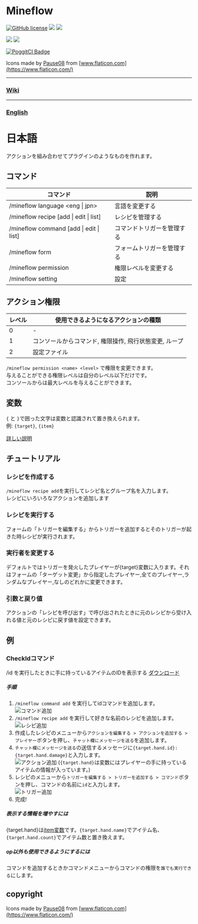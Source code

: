 # Mineflow

[![GitHub license](https://img.shields.io/badge/license-UIUC/NCSA-blue.svg)](https://github.com/aieuo/Mineflow/blob/master/LICENSE)
[![](https://poggit.pmmp.io/shield.state/Mineflow)](https://poggit.pmmp.io/p/Mineflow)
[![](https://poggit.pmmp.io/shield.api/Mineflow)](https://poggit.pmmp.io/p/Mineflow)

[![](https://poggit.pmmp.io/shield.dl/Mineflow)](https://poggit.pmmp.io/p/Mineflow)
[![](https://poggit.pmmp.io/shield.dl.total/Mineflow)](https://poggit.pmmp.io/p/Mineflow)

[![PoggitCI Badge](https://poggit.pmmp.io/ci.badge/aieuo/Mineflow/Mineflow)](https://poggit.pmmp.io/ci/aieuo/Mineflow/Mineflow)

Icons made by [Pause08](https://www.flaticon.com/authors/pause08) from [www.flaticon.com](https://www.flaticon.com/)

---

### [Wiki](https://github.com/aieuo/Mineflow/wiki)

---

### [English](/README.md)

# 日本語

アクションを組み合わせてプラグインのようなものを作れます。

## コマンド

| コマンド | 説明 |
| ---- | ---- |
| /mineflow language <eng &#124; jpn> | 言語を変更する |
| /mineflow recipe [add &#124; edit &#124; list] | レシピを管理する |  
| /mineflow command [add &#124; edit &#124; list] | コマンドトリガーを管理する |  
| /mineflow form | フォームトリガーを管理する |  
| /mineflow permission <name> <level> | 権限レベルを変更する |  
| /mineflow setting | 設定 |

## アクション権限

|  レベル  |  使用できるようになるアクションの種類  |
| ---- | ---- |
|  0  |  -  | - |
|  1  |  コンソールからコマンド, 権限操作, 飛行状態変更, ループ  |
|  2  |  設定ファイル  |  

`/mineflow permission <name> <level>` で権限を変更できます。  
与えることができる権限レベルは自分のレベル以下だけです。  
コンソールからは最大レベルを与えることができます。

## 変数

`{` と `}`で囲った文字は変数と認識されて置き換えられます。  
例: `{target}`, `{item}`

[詳しい説明](https://github.com/aieuo/Mineflow/wiki/変数)


## チュートリアル

### レシピを作成する

`/mineflow recipe add`を実行してレシピ名とグループ名を入力します。  
レシピにいろいろなアクションを追加します

### レシピを実行する

フォームの「トリガーを編集する」からトリガーを追加するとそのトリガーが起きた時レシピが実行されます。

### 実行者を変更する

デフォルトではトリガーを発火したプレイヤーが{target}変数に入ります。それはフォームの「ターゲット変更」から指定したプレイヤー,全てのプレイヤー,ランダムなプレイヤー,なしのどれかに変更できます。

### 引数と戻り値

アクションの「レシピを呼び出す」で呼び出されたときに元のレシピから受け入れる値と元のレシピに戻す値を設定できます。

## 例

### CheckIdコマンド

/id を実行したときに手に持っているアイテムのIDを表示する
[ダウンロード](https://github.com/aieuo/MineflowExamples/blob/master/checkId.json)

##### 手順

1. `/mineflow command add` を実行してidコマンドを追加します。  
   ![コマンド追加](https://github.com/aieuo/images/blob/master/mineflow/jpn/CheckId_1.png?raw=true)
2. `/mineflow recipe add` を実行して好きな名前のレシピを追加します。  
   ![レシピ追加](https://github.com/aieuo/images/blob/master/mineflow/jpn/CheckId_2.png?raw=true)
3. 作成したレシピのメニューから`アクションを編集する > アクションを追加する > プレイヤー`ボタンを押し、`チャット欄にメッセージを送る`を追加します。
4. `チャット欄にメッセージを送る`の送信するメッセージに`{target.hand.id}:{target.hand.damage}`と入力します。  
   ![アクション追加](https://github.com/aieuo/images/blob/master/mineflow/jpn/CheckId_3.png?raw=true)
   (`{target.hand}`は変数にはプレイヤーの手に持っているアイテムの情報が入っています。)
5. レシピのメニューから`トリガーを編集する > トリガーを追加する > コマンド`ボタンを押し、コマンドの名前に`id`と入力します。  
   ![トリガー追加](https://github.com/aieuo/images/blob/master/mineflow/jpn/CheckId_4.png?raw=true)
6. 完成!

##### 表示する情報を増やすには

{target.hand}は[item変数](#item)です。`{target.hand.name}`でアイテム名、`{target.hand.count}`でアイテム数と置き換えます。

##### op以外も使用できるようにするには

コマンドを追加するときかコマンドメニューからコマンドの権限を`誰でも実行できる`にします。  

## copyright
Icons made by [Pause08](https://www.flaticon.com/authors/pause08) from [www.flaticon.com](https://www.flaticon.com/)
